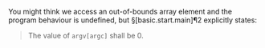 You might think we access an out-of-bounds array element and the program behaviour is undefined, but §[basic.start.main]¶2 explicitly states:

> The value of `argv[argc]` shall be 0.